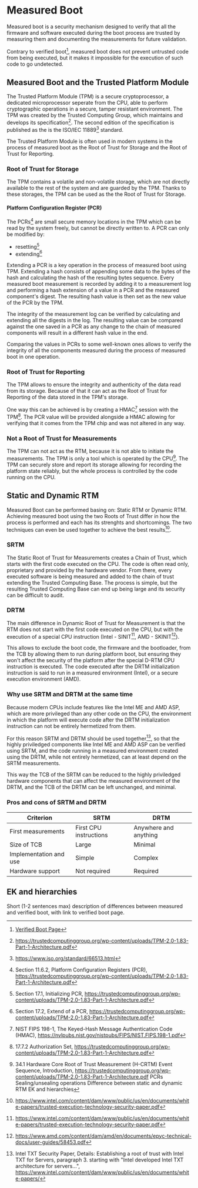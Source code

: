 # Measured Boot

Measured boot is a security mechanism designed to verify that all the firmware
and software executed during the boot process are trusted by measuring them
and documenting the measurements for future validation.

Contrary to verified boot[^VerifiedBoot], measured boot does not prevent
untrusted code from being executed, but it makes it impossible for the execution
of such code to go undetected.

[^VerifiedBoot]: [Verified Boot Page](./verified_boot_main.md)

## Measured Boot and the Trusted Platform Module

The Trusted Platform Module (TPM) is a secure cryptoprocessor, a dedicated
microprocessor seperate from the CPU, able to perform cryptographic operations
in a secure, tamper resistant environment. The TPM was created by the
Trusted Computing Group, which maintains and develops its
specification[^TPM_Spec]. The second edition of the specification is published
as the is the ISO/IEC 11889[^TPM_standard] standard.

The Trusted Platform Module is often used in modern systems in the process of
measured boot as the Root of Trust for Storage and the
Root of Trust for Reporting.

### Root of Trust for Storage

The TPM contains a volatile and non-volatile storage, which are not directly
available to the rest of the system and are guarded by the TPM.
Thanks to these storages, the TPM can be used as the the Root of Trust for
Storage.

#### Platform Configuration Register (PCR)

The PCRs[^TPM_spec_11-6-2] are small secure memory locations in the TPM which
can be read by the system freely, but cannot be directly written to.
A PCR can only be modified by:

- resetting[^TPM_spec_17-1]
- extending[^TPM_spec_17-2]

Extending a PCR is a key operation in the process of measured boot using TPM.
Extending a hash consists of appending some data to the bytes of the hash and
calculating the hash of the resulting bytes sequence.
Every measured boot measurement is recorded by adding it to a measurement log
and performing a hash extension of a value in a PCR and the measured component's
digest. The resulting hash value is then set as the new value of
the PCR by the TPM.

The integrity of the measurement log can be verified by calculating and
extending all the digests in the log. The resulting value can be compared
against the one saved in a PCR as any change to the chain of measured components
will result in a different hash value in the end.

Comparing the values in PCRs to some well-known ones allows to verify the
integrity of all the components measured during the process of measured boot
in one operation.

### Root of Trust for Reporting

The TPM allows to ensure the integrity and authenticity of the data read from
its storage. Because of that it can act as the
Root of Trust for Reporting of the data stored in the TPM's storage.

One way this can be achieved is by creating a HMAC[^NIST_HMAC] session with the
TPM[^TPM_spec_17-7-2]. The PCR value will be provided alongside a HMAC allowing
for verifying that it comes from the TPM chip and was not altered in any way.

### Not a Root of Trust for Measurements

The TPM can not act as the RTM, because it is not able to initiate the
measurements. The TPM is only a tool which is operated by the CPU[^TPM_spec_34-1].
The TPM can securely store and report its storage allowing for recording
the platform state reliably, but the whole process is controlled by the code
running on the CPU.

## Static and Dynamic RTM

Measured Boot can be performed basing on: Static RTM or Dynamic RTM.
Achieving measured boot using the two Roots of Trust differ in how the process
is performed and each has its strenghts and shortcomings. The two techniques can
even be used together to achieve the best results[^Intel_txt_security_paper].

### SRTM

The Static Root of Trust for Measurements creates a Chain of Trust, which
starts with the first code executed on the CPU. The code is often read only,
proprietary and provided by the hardware vendor. From there, every executed
software is being measured and added to the chain of trust extending the
Trusted Computing Base. The process is simple, but the resulting
Trusted Computing Base can end up being large and its security can be difficult
to audit.

### DRTM

The main difference in Dynamic Root of Trust for Measurement is that the RTM
does not start with the first code executed on the CPU, but with the execution
of a special CPU instruction
(Intel - SINIT[^Intel_txt_security_paper], AMD - SKINIT[^AMD_DRTM_guide]).

This allows to exclude the boot code, the firmware and the bootloader, from
the TCB by allowing them to run during platform boot, but ensuring they won't
affect the security of the platform after the special D-RTM CPU instruction
is executed. The code executed after the DRTM initialization instruction is said
to run in a measured environment (Intel), or a secure execution environment
(AMD).

### Why use SRTM and DRTM at the same time

Because modern CPUs include features like the Intel ME and AMD ASP, which are
more privileged than any other code on the CPU, the environment in which the
platform will execute code after the DRTM initialization instruction can not be
entirely hermetized from them.

For this reason SRTM and DRTM should be used together[^Intel_txt_security_paper_srtm_and_drtm],
so that the highly priviledged components like Intel ME and AMD ASP can be
verified using SRTM, and the code running in a measured environment created
using the DRTM, while not entirely hermetized, can at least depend on the
SRTM measurements.

This way the TCB of the SRTM can be reduced to the highly priviledged hardware
components that can affect the measured environment of the DRTM, and the TCB
of the DRTM can be left unchanged, and minimal.

### Pros and cons of SRTM and DRTM

|Criterion|SRTM|DRTM|
|--|--|--|
|First measurements|First CPU instructions|Anywhere and anything|
|Size of TCB|Large|Minimal|
|Implementation and use|Simple|Complex|
|Hardware support|Not required|Required|

[^Intel_txt_security_paper]: https://www.intel.com/content/dam/www/public/us/en/documents/white-papers/trusted-execution-technology-security-paper.pdf
[^AMD_DRTM_guide]: https://www.amd.com/content/dam/amd/en/documents/epyc-technical-docs/user-guides/58453.pdf
[^Intel_txt_security_paper_srtm_and_drtm]: Intel TXT Security Paper, Details: Establishing a root of
trust with Intel TXT for Servers, paragraph 3. starting with "Intel developed Intel TXT architecture for servers...", https://www.intel.com/content/dam/www/public/us/en/documents/white-papers/

## EK and hierarchies

[^TPM_standard]: https://www.iso.org/standard/66513.html
[^TPM_Spec]: https://trustedcomputinggroup.org/wp-content/uploads/TPM-2.0-1.83-Part-1-Architecture.pdf
[^TPM_spec_11-6-2]: Section 11.6.2, Platform Configuration Registers (PCR), https://trustedcomputinggroup.org/wp-content/uploads/TPM-2.0-1.83-Part-1-Architecture.pdf
[^TPM_spec_17-1]: Section 17.1, Initializing PCR, https://trustedcomputinggroup.org/wp-content/uploads/TPM-2.0-1.83-Part-1-Architecture.pdf
[^TPM_spec_17-2]: Section 17.2, Extend of a PCR, https://trustedcomputinggroup.org/wp-content/uploads/TPM-2.0-1.83-Part-1-Architecture.pdf
[^TPM_spec_17-7-2]: 17.7.2 Authorization Set, https://trustedcomputinggroup.org/wp-content/uploads/TPM-2.0-1.83-Part-1-Architecture.pdf
[^NIST_HMAC]: NIST FIPS 198-1, The Keyed-Hash Message Authentication Code (HMAC), https://nvlpubs.nist.gov/nistpubs/FIPS/NIST.FIPS.198-1.pdf
[^TPM_spec_34-1]: 34.1 Hardware Core Root of Trust Measurement (H-CRTM) Event Sequence, Introduction, https://trustedcomputinggroup.org/wp-content/uploads/TPM-2.0-1.83-Part-1-Architecture.pdf
PCRs
Sealing/unsealing operations
Difference between static and dynamic RTM
EK and hierarchies

Short (1-2 sentences max) description of differences between measured and verified boot, with link to verified boot page.